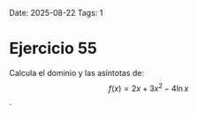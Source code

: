 Date: 2025-08-22
Tags: 1

# Ejercicio 55

 
Calcula el dominio y las asíntotas de:  $$ f(x)=2x+3x^2-4 \ln  x$$  .



